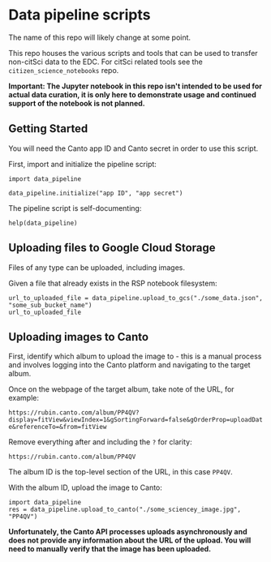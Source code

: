 # Data pipeline scripts

The name of this repo will likely change at some point.

This repo houses the various scripts and tools that can be used to transfer non-citSci data to the EDC. For citSci related tools see the `citizen_science_notebooks` repo.

**Important: The Jupyter notebook in this repo isn't intended to be used for actual data curation, it is only here to demonstrate usage and continued support of the notebook is not planned.**

## Getting Started

You will need the Canto app ID and Canto secret in order to use this script.

First, import and initialize the pipeline script:

```
import data_pipeline

data_pipeline.initialize("app ID", "app secret")
```

The pipeline script is self-documenting:

```
help(data_pipeline)
```

## Uploading files to Google Cloud Storage

Files of any type can be uploaded, including images.

Given a file that already exists in the RSP notebook filesystem:

```
url_to_uploaded_file = data_pipeline.upload_to_gcs("./some_data.json", "some_sub_bucket_name")
url_to_uploaded_file
```

## Uploading images to Canto

First, identify which album to upload the image to - this is a manual process and involves logging into the Canto platform and navigating to the target album.

Once on the webpage of the target album, take note of the URL, for example:

`https://rubin.canto.com/album/PP4QV?display=fitView&viewIndex=1&gSortingForward=false&gOrderProp=uploadDate&referenceTo=&from=fitView`

Remove everything after and including the `?` for clarity:

`https://rubin.canto.com/album/PP4QV`

The album ID is the top-level section of the URL, in this case `PP4QV`.

With the album ID, upload the image to Canto:

```
import data_pipeline
res = data_pipeline.upload_to_canto("./some_sciencey_image.jpg", "PP4QV")
```

**Unfortunately, the Canto API processes uploads asynchronously and does not provide any information about the URL of the upload. You will need to manually verify that the image has been uploaded.**